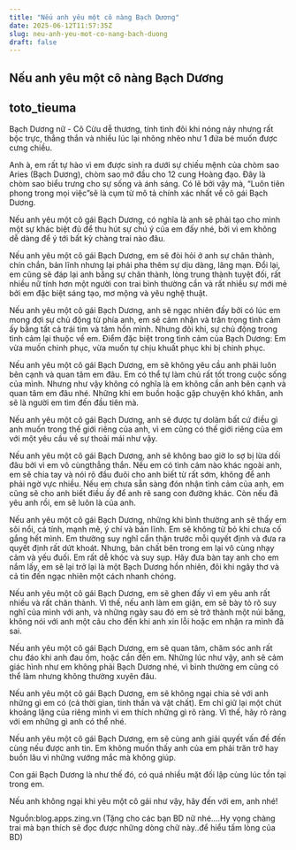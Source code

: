 ```yaml
---
title: "Nếu anh yêu một cô nàng Bạch Dương"
date: 2025-06-12T11:57:35Z
slug: neu-anh-yeu-mot-co-nang-bach-duong
draft: false
---
```


## Nếu anh yêu một cô nàng Bạch Dương

## toto_tieuma

Bạch Dương nữ - Cô Cừu dễ thương, tính tình đôi khi nóng nảy nhưng rất bộc trực, thẳng thắn và nhiều lúc lại nhõng nhẽo như 1 đứa bé muốn được cưng chiều. 
 

Anh à, em rất tự hào vì em được sinh ra dưới sự chiếu mệnh của chòm sao Aries (Bạch Dương), chòm sao mở đầu cho 12 cung Hoàng đạo. Đây là chòm sao biểu trưng cho sự sống và ánh sáng. Có lẽ bởi vậy mà, “Luôn tiên phong trong mọi việc”sẽ là cụm từ mô tả chính xác nhất về cô gái Bạch Dương.
 
Nếu anh yêu một cô gái Bạch Dương, có nghĩa là anh sẽ phải tạo cho mình một sự khác biệt đủ để thu hút sự chú ý của em đấy nhé, bởi vì em không dễ dàng để ý tới bất kỳ chàng trai nào đâu.
 
Nếu anh yêu một cô gái Bạch Dương, em sẽ đòi hỏi ở anh sự chân thành, chín chắn, bản lĩnh nhưng lại phải pha thêm sự dịu dàng, lãng mạn. Đổi lại, em cũng sẽ đáp lại anh bằng sự chân thành, lòng trung thành tuyệt đối, rất nhiều nữ tính hơn một người con trai bình thường cần và rất nhiều sự mới mẻ bởi em đặc biệt sáng tạo, mơ mộng và yêu nghệ thuật.
 
Nếu anh yêu một cô gái Bạch Dương, anh sẽ ngạc nhiên đấy bởi có lúc em mong đợi sự chủ động từ phía anh, em sẽ cảm nhận và trân trọng tình cảm ấy bằng tất cả trái tim và tâm hồn mình. Nhưng đôi khi, sự chủ động trong tình cảm lại thuộc về em. Điểm đặc biệt trong tình cảm của Bạch Dương: Em vừa muốn chinh phục, vừa muốn tự chịu khuất phục khi bị chinh phục.
 

Nếu anh yêu một cô gái Bạch Dương, em sẽ không yêu cầu anh phải luôn bên cạnh và quan tâm em đâu. Em có thể tự làm chủ rất tốt trong cuộc sống của mình. Nhưng như vậy không có nghĩa là em không cần anh bên cạnh và quan tâm em đâu nhé. Những khi em buồn hoặc gặp chuyện khó khăn, anh sẽ là người em tìm đến đầu tiên mà.
 
Nếu anh yêu một cô gái Bạch Dương, anh sẽ được tự dolàm bất cứ điều gì anh muốn trong thế giới riêng của anh, vì em cũng có thế giới riêng của em với một yêu cầu về sự thoải mái như vậy.
 
Nếu anh yêu một cô gái Bạch Dương, anh sẽ không bao giờ lo sợ bị lừa dối đâu bởi vì em vô cùngthẳng thắn. Nếu em có tình cảm nào khác ngoài anh, em sẽ chia tay và nói rõ đầu đuôi cho anh biết từ rất sớm, không để anh phải ngờ vực nhiều. Nếu em chưa sẵn sàng đón nhận tình cảm của anh, em cũng sẽ cho anh biết điều ấy để anh rẽ sang con đường khác. Còn nếu đã yêu anh rồi, em sẽ luôn là của anh.
 

Nếu anh yêu một cô gái Bạch Dương, những khi bình thường anh sẽ thấy em sôi nổi, cá tính, mạnh mẽ, ý chí và bản lĩnh. Em sẽ không từ bỏ khi chưa cố gắng hết mình. Em thường suy nghĩ cẩn thận trước mỗi quyết định và đưa ra quyết định rất dứt khoát. Nhưng, bản chất bên trong em lại vô cùng nhạy cảm và yếu đuối. Em rất dễ khóc và suy sụp. Hãy đưa bàn tay anh cho em nắm lấy, em sẽ lại trở lại là một Bạch Dương hồn nhiên, đôi khi ngây thơ và cả tin đến ngạc nhiên một cách nhanh chóng.
 
 
Nếu anh yêu một cô gái Bạch Dương, em sẽ ghen đấy vì em yêu anh rất nhiều và rất chân thành. Vì thế, nếu anh làm em giận, em sẽ bày tỏ rõ suy nghĩ của mình với anh, và những ngày sau đó em sẽ trở thành một núi băng, không nói với anh một câu cho đến khi anh xin lỗi hoặc em nhận ra mình đã sai.
 
Nếu anh yêu một cô gái Bạch Dương, em sẽ quan tâm, chăm sóc anh rất chu đáo khi anh đau ốm, hoặc cần đến em. Những lúc như vậy, anh sẽ cảm giác hình như em không phải Bạch Dương nhé, vì bình thường em cũng có thể làm nhưng không thường xuyên đâu.
 

Nếu anh yêu một cô gái Bạch Dương, em sẽ không ngại chia sẻ với anh những gì em có (cả thời gian, tinh thần và vật chất). Em chỉ giữ lại một chút khoảng lặng của riêng mình vì em thích những gì rõ ràng. Vì thế, hãy rõ ràng với em những gì anh có thể nhé.
 
Nếu anh yêu một cô gái Bạch Dương, em sẽ cùng anh giải quyết vấn đề đến cùng nếu được anh tin. Em không muốn thấy anh của em phải trăn trở hay buồn lâu vì những vướng mắc mà không giúp.
 
Con gái Bạch Dương là như thế đó, có quá nhiều mặt đối lập cùng lúc tồn tại trong em.
 
Nếu anh không ngại khi yêu một cô gái như vậy, hãy đến với em, anh nhé!
 
Nguồn:blog.apps.zing.vn
(Tặng cho các bạn BD nữ nhé....Hy vọng chàng trai mà bạn thích sẽ đọc được những dòng chữ này..để hiểu tấm lòng của BD)